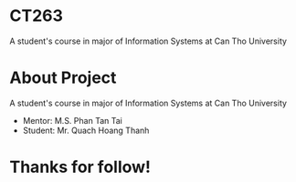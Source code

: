 # CT263
A student's course in major of Information Systems at Can Tho University

# About Project
A student's course in major of Information Systems at Can Tho University
* Mentor: M.S. Phan Tan Tai
* Student: Mr. Quach Hoang Thanh

# Thanks for follow!
